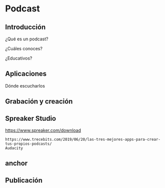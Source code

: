 # Podcast 

## Introducción

¿Qué es un podcast?

¿Cuáles conoces?

¿Educativos?

## Aplicaciones

Dónde escucharlos
	


## Grabación y creación

## Spreaker Studio

https://www.spreaker.com/download

	https://www.trecebits.com/2019/06/20/las-tres-mejores-apps-para-crear-tus-propios-podcasts/
	Audacity


## anchor



## Publicación